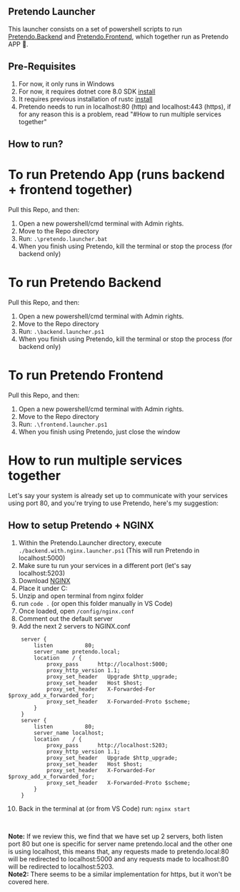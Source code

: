 ## Pretendo Launcher 
This launcher consists on a set of powershell scripts to run [Pretendo.Backend](https://github.com/Bengie23/Pretendo.Backend) and [Pretendo.Frontend](https://github.com/Bengie23/Pretendo_Frontend), which together run as Pretendo APP 🐼.

## Pre-Requisites
1. For now, it only runs in Windows
2. For now, it requires dotnet core 8.0 SDK [install](https://dotnet.microsoft.com/en-us/download/dotnet/8.0)
3. It requires previous installation of rustc [install](https://www.rust-lang.org/tools/install)
4. Pretendo needs to run in localhost:80 (http) and localhost:443 (https), if for any reason this is a problem, read "#How to run multiple services together"
## How to run?
# To run Pretendo App (runs backend + frontend together)

Pull this Repo, and then:
1. Open a new powershell/cmd terminal with Admin rights.
2. Move to the Repo directory
3. Run:  `.\pretendo.launcher.bat`
4. When you finish using Pretendo, kill the terminal or stop the process (for backend only)

# To run Pretendo Backend

Pull this Repo, and then:
1. Open a new powershell/cmd terminal with Admin rights.
2. Move to the Repo directory
3. Run:  `.\backend.launcher.ps1 `
4. When you finish using Pretendo, kill the terminal or stop the process (for backend only)

# To run Pretendo Frontend

Pull this Repo, and then:
1. Open a new powershell/cmd terminal with Admin rights.
2. Move to the Repo directory
3. Run:  `.\frontend.launcher.ps1 `
4. When you finish using Pretendo, just close the window

# How to run multiple services together
Let's say your system is already set up to communicate with your services using port 80, and you're trying to use Pretendo, here's my suggestion:
   ## How to setup Pretendo + NGINX
   1. Within the Pretendo.Launcher directory, execute `./backend.with.nginx.launcher.ps1` (This will run Pretendo in localhost:5000)
   2. Make sure tu run your services in a different port (let's say localhost:5203)
   3. Download [NGINX](https://nginx.org/download/nginx-1.27.4.zip)
   4. Place it under C:
   5. Unzip and open terminal from nginx folder
   6. run `code .` (or open this folder manually in VS Code)
   7. Once loaded, open `/config/nginx.conf`
   8. Comment out the default server
   9. Add the next 2 servers to NGINX.conf
    
```
    server {
        listen          80;
        server_name pretendo.local;
        location    / {
            proxy_pass      http://localhost:5000;
            proxy_http_version 1.1;
            proxy_set_header   Upgrade $http_upgrade;
            proxy_set_header   Host $host;
            proxy_set_header   X-Forwarded-For $proxy_add_x_forwarded_for;
            proxy_set_header   X-Forwarded-Proto $scheme;
        }
    }
    server {
        listen          80;
        server_name localhost;
        location    / {
            proxy_pass      http://localhost:5203;
            proxy_http_version 1.1;
            proxy_set_header   Upgrade $http_upgrade;
            proxy_set_header   Host $host;
            proxy_set_header   X-Forwarded-For $proxy_add_x_forwarded_for;
            proxy_set_header   X-Forwarded-Proto $scheme;
        }
    }
```
  10. Back in the terminal at (or from VS Code) run: `nginx start`
  <br>

**Note:** If we review this, we find that we have set up 2 servers, both listen port 80 but one is specific for server name pretendo.local and the other one is using localhost, this means that, any requests made to pretendo.local:80 will be redirected to localhost:5000 and any requests made to localhost:80 will be redirected to localhost:5203.
<br>
**Note2:** There seems to be a similar implementation for https, but it won't be covered here.
